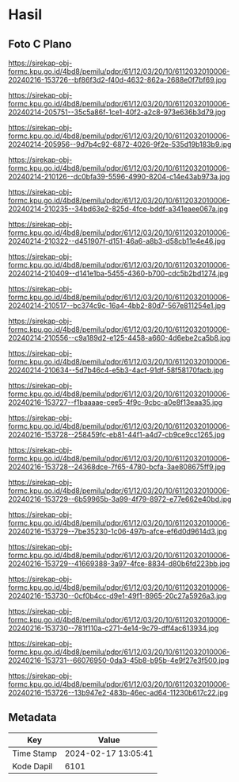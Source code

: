 # Hasil

## Foto C Plano

https://sirekap-obj-formc.kpu.go.id/4bd8/pemilu/pdpr/61/12/03/20/10/6112032010006-20240216-153726--bf86f3d2-f40d-4632-862a-2688e0f7bf69.jpg

https://sirekap-obj-formc.kpu.go.id/4bd8/pemilu/pdpr/61/12/03/20/10/6112032010006-20240214-205751--35c5a86f-1ce1-40f2-a2c8-973e636b3d79.jpg

https://sirekap-obj-formc.kpu.go.id/4bd8/pemilu/pdpr/61/12/03/20/10/6112032010006-20240214-205956--9d7b4c92-6872-4026-9f2e-535d19b183b9.jpg

https://sirekap-obj-formc.kpu.go.id/4bd8/pemilu/pdpr/61/12/03/20/10/6112032010006-20240214-210126--dc0bfa39-5596-4990-8204-c14e43ab973a.jpg

https://sirekap-obj-formc.kpu.go.id/4bd8/pemilu/pdpr/61/12/03/20/10/6112032010006-20240214-210235--34bd63e2-825d-4fce-bddf-a341eaee067a.jpg

https://sirekap-obj-formc.kpu.go.id/4bd8/pemilu/pdpr/61/12/03/20/10/6112032010006-20240214-210322--d451907f-d151-46a6-a8b3-d58cb11e4e46.jpg

https://sirekap-obj-formc.kpu.go.id/4bd8/pemilu/pdpr/61/12/03/20/10/6112032010006-20240214-210409--d141e1ba-5455-4360-b700-cdc5b2bd1274.jpg

https://sirekap-obj-formc.kpu.go.id/4bd8/pemilu/pdpr/61/12/03/20/10/6112032010006-20240214-210517--bc374c9c-16a4-4bb2-80d7-567e811254e1.jpg

https://sirekap-obj-formc.kpu.go.id/4bd8/pemilu/pdpr/61/12/03/20/10/6112032010006-20240214-210556--c9a189d2-e125-4458-a660-4d6ebe2ca5b8.jpg

https://sirekap-obj-formc.kpu.go.id/4bd8/pemilu/pdpr/61/12/03/20/10/6112032010006-20240214-210634--5d7b46c4-e5b3-4acf-91df-58f58170facb.jpg

https://sirekap-obj-formc.kpu.go.id/4bd8/pemilu/pdpr/61/12/03/20/10/6112032010006-20240216-153727--f1baaaae-cee5-4f9c-9cbc-a0e8f13eaa35.jpg

https://sirekap-obj-formc.kpu.go.id/4bd8/pemilu/pdpr/61/12/03/20/10/6112032010006-20240216-153728--258459fc-eb81-44f1-a4d7-cb9ce9cc1265.jpg

https://sirekap-obj-formc.kpu.go.id/4bd8/pemilu/pdpr/61/12/03/20/10/6112032010006-20240216-153728--24368dce-7f65-4780-bcfa-3ae808675ff9.jpg

https://sirekap-obj-formc.kpu.go.id/4bd8/pemilu/pdpr/61/12/03/20/10/6112032010006-20240216-153729--6b59965b-3a99-4f79-8972-e77e662e40bd.jpg

https://sirekap-obj-formc.kpu.go.id/4bd8/pemilu/pdpr/61/12/03/20/10/6112032010006-20240216-153729--7be35230-1c06-497b-afce-ef6d0d9614d3.jpg

https://sirekap-obj-formc.kpu.go.id/4bd8/pemilu/pdpr/61/12/03/20/10/6112032010006-20240216-153729--41669388-3a97-4fce-8834-d80b6fd223bb.jpg

https://sirekap-obj-formc.kpu.go.id/4bd8/pemilu/pdpr/61/12/03/20/10/6112032010006-20240216-153730--0cf0b4cc-d9e1-49f1-8965-20c27a5926a3.jpg

https://sirekap-obj-formc.kpu.go.id/4bd8/pemilu/pdpr/61/12/03/20/10/6112032010006-20240216-153730--781f110a-c271-4e14-9c79-dff4ac613934.jpg

https://sirekap-obj-formc.kpu.go.id/4bd8/pemilu/pdpr/61/12/03/20/10/6112032010006-20240216-153731--66076950-0da3-45b8-b95b-4e9f27e3f500.jpg

https://sirekap-obj-formc.kpu.go.id/4bd8/pemilu/pdpr/61/12/03/20/10/6112032010006-20240216-153726--13b947e2-483b-46ec-ad64-11230b617c22.jpg


## Metadata

| Key        | Value               |
| ---------- | ------------------- |
| Time Stamp | 2024-02-17 13:05:41 |
| Kode Dapil | 6101                |



